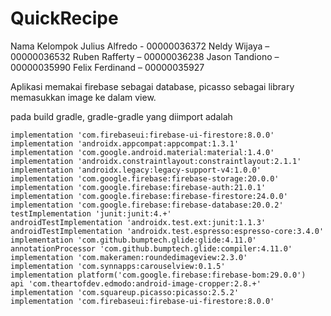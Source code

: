 # QuickRecipe

Nama Kelompok
Julius Alfredo - 00000036372
Neldy Wijaya – 00000036532
Ruben Rafferty – 00000036238
Jason Tandiono – 00000035990
Felix Ferdinand – 00000035927

Aplikasi memakai firebase sebagai database, picasso sebagai library memasukkan image ke dalam view.

pada build gradle, gradle-gradle yang diimport adalah

    implementation 'com.firebaseui:firebase-ui-firestore:8.0.0'
    implementation 'androidx.appcompat:appcompat:1.3.1'
    implementation 'com.google.android.material:material:1.4.0'
    implementation 'androidx.constraintlayout:constraintlayout:2.1.1'
    implementation 'androidx.legacy:legacy-support-v4:1.0.0'
    implementation 'com.google.firebase:firebase-storage:20.0.0'
    implementation 'com.google.firebase:firebase-auth:21.0.1'
    implementation 'com.google.firebase:firebase-firestore:24.0.0'
    implementation 'com.google.firebase:firebase-database:20.0.2'
    testImplementation 'junit:junit:4.+'
    androidTestImplementation 'androidx.test.ext:junit:1.1.3'
    androidTestImplementation 'androidx.test.espresso:espresso-core:3.4.0'
    implementation 'com.github.bumptech.glide:glide:4.11.0'
    annotationProcessor 'com.github.bumptech.glide:compiler:4.11.0'
    implementation 'com.makeramen:roundedimageview:2.3.0'
    implementation 'com.synnapps:carouselview:0.1.5'
    implementation platform('com.google.firebase:firebase-bom:29.0.0')
    api 'com.theartofdev.edmodo:android-image-cropper:2.8.+'
    implementation 'com.squareup.picasso:picasso:2.5.2'
    implementation 'com.firebaseui:firebase-ui-firestore:8.0.0'
